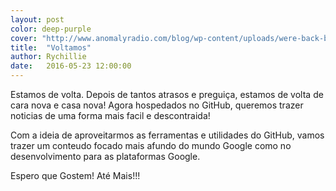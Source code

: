 ```yaml
---
layout: post
color: deep-purple
cover: "http://www.anomalyradio.com/blog/wp-content/uploads/were-back-baby.jpg"
title:  "Voltamos"
author: Rychillie
date:   2016-05-23 12:00:00
---
```

Estamos de volta. Depois de tantos atrasos e preguiça, estamos de volta de cara nova e casa nova! Agora hospedados no GitHub, queremos trazer noticias de uma forma mais facil e descontraida!

Com a ideia de aproveitarmos as ferramentas e utilidades do GitHub, vamos trazer um conteudo focado mais afundo do mundo Google como no desenvolvimento para as plataformas Google.

Espero que Gostem! Até Mais!!!
